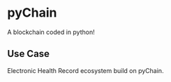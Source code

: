 # pyChain
A blockchain coded in python!

## Use Case

Electronic Health Record ecosystem build on pyChain. 
